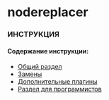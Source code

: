 nodereplacer
==========
 
### ИНСТРУКЦИЯ

#### Содержание инструкции:

* [Общий раздел](/help/files/md/index.md)
* [Замены](/help/files/md/replacer.md)
* [Дополнительные плагины](/help/files/md/plugins.md)
* [Раздел для программистов](/help/files/md/javascript.md)
